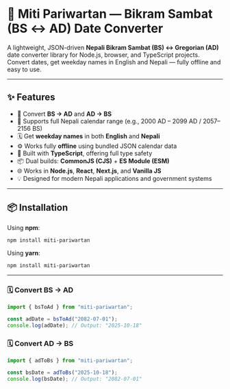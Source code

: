 # 🌸 Miti Pariwartan — Bikram Sambat (BS ↔ AD) Date Converter

A lightweight, JSON-driven **Nepali Bikram Sambat (BS) ↔ Gregorian (AD)** date converter library for Node.js, browser, and TypeScript projects.  
Convert dates, get weekday names in English and Nepali — fully offline and easy to use.

---

## ✨ Features

- 🔁 Convert **BS → AD** and **AD → BS**
- 📅 Supports full Nepali calendar range (e.g., 2000 AD – 2099 AD / 2057–2156 BS)
- 🗓 Get **weekday names** in both **English** and **Nepali**
- ⚙️ Works fully **offline** using bundled JSON calendar data
- 🧠 Built with **TypeScript**, offering full type safety
- 📦 Dual builds: **CommonJS (CJS)** + **ES Module (ESM)**
- 🌐 Works in **Node.js**, **React**, **Next.js**, and **Vanilla JS**
- 💡 Designed for modern Nepali applications and government systems

---

## 📦 Installation

Using **npm**:

```bash
npm install miti-pariwartan
```

Using **yarn**:

```bash
npm install miti-pariwartan
```


---

### 🗓 Convert BS → AD

```typescript
import { bsToAd } from "miti-pariwartan";

const adDate = bsToAd("2082-07-01");
console.log(adDate); // Output: "2025-10-18"
```

### 🗓 Convert AD → BS

```typescript
import { adToBs } from "miti-pariwartan";

const bsDate = adToBs("2025-10-18");
console.log(bsDate); // Output: "2082-07-01"
```







